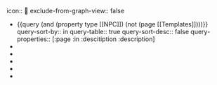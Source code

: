 icon:: 👥
exclude-from-graph-view:: false

- {{query (and (property type [[NPC]]) (not (page [[Templates]])))}}
  query-sort-by:: in
  query-table:: true
  query-sort-desc:: false
  query-properties:: [:page :in :descitiption :description]
-
-
-
-
-